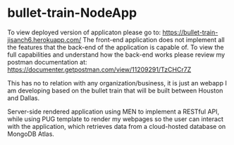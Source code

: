 # bullet-train-NodeApp

To view deployed version of applicaton please go to: https://bullet-train-jisanch6.herokuapp.com/
The front-end application does not implement all the features that the back-end of the application is capable of.
To view the full capabilities and understand how the back-end works please review my postman documentation at:
https://documenter.getpostman.com/view/11209291/TzCHCr7Z

This has no to relation with any organization/business, it is just an webapp I am developing based on the bullet train that will be built between Houston and Dallas.

Server-side rendered application using MEN to implement a RESTful API, while using PUG template to render my webpages so the user can interact with the application, which retrieves data from a cloud-hosted database on MongoDB Atlas.
